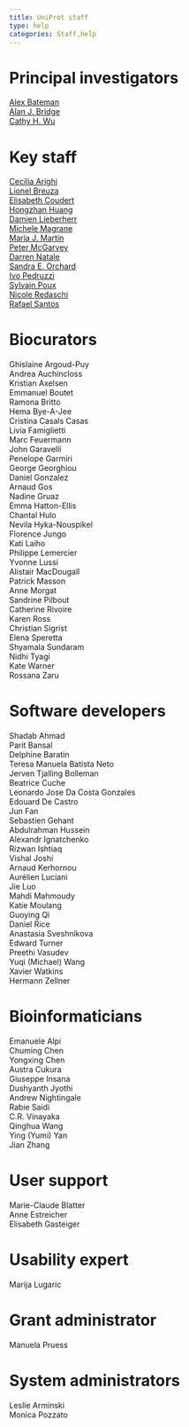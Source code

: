 ```yaml
---
title: UniProt staff
type: help
categories: Staff,help
---
```


# Principal investigators

[Alex Bateman](https://www.uniprot.org/help/bateman)  
[Alan J. Bridge](https://www.uniprot.org/help/bridge)  
[Cathy H. Wu](http://pir.georgetown.edu/pirwww/aboutpir/wubio.shtml)

# Key staff

[Cecilia Arighi](https://www.uniprot.org/help/key_staff#arighi)  
[Lionel Breuza](https://www.uniprot.org/help/key_staff#breuza)  
[Elisabeth Coudert](https://www.uniprot.org/help/key_staff#coudert)  
[Hongzhan Huang](https://www.uniprot.org/help/key_staff#huang)  
[Damien Lieberherr](https://www.uniprot.org/help/key_staff#lieberherr)  
[Michele Magrane](https://www.uniprot.org/help/key_staff#magrane)  
[Maria J. Martin](https://www.uniprot.org/help/key_staff#martin)  
[Peter McGarvey](https://www.uniprot.org/help/key_staff#mcgarvey)  
[Darren Natale](https://www.uniprot.org/help/key_staff#natale)  
[Sandra E. Orchard](https://www.uniprot.org/help/key_staff#orchard)  
[Ivo Pedruzzi](https://www.uniprot.org/help/key_staff#pedruzzi)  
[Sylvain Poux](https://www.uniprot.org/help/key_staff#poux)  
[Nicole Redaschi](https://www.uniprot.org/help/key_staff#redaschi)  
[Rafael Santos](https://www.uniprot.org/help/key_staff#santos)  

# Biocurators

Ghislaine Argoud-Puy  
Andrea Auchincloss  
Kristian Axelsen  
Emmanuel Boutet  
Ramona Britto  
Hema Bye-A-Jee  
Cristina Casals Casas  
Livia Famiglietti  
Marc Feuermann  
John Garavelli  
Penelope Garmiri  
George Georghiou  
Daniel Gonzalez  
Arnaud Gos  
Nadine Gruaz  
Emma Hatton-Ellis  
Chantal Hulo  
Nevila Hyka-Nouspikel  
Florence Jungo  
Kati Laiho  
Philippe Lemercier  
Yvonne Lussi  
Alistair MacDougall  
Patrick Masson  
Anne Morgat  
Sandrine Pilbout  
Catherine Rivoire  
Karen Ross  
Christian Sigrist  
Elena Speretta  
Shyamala Sundaram  
Nidhi Tyagi  
Kate Warner  
Rossana Zaru

# Software developers

Shadab Ahmad  
Parit Bansal  
Delphine Baratin  
Teresa Manuela Batista Neto  
Jerven Tjalling Bolleman  
Beatrice Cuche  
Leonardo Jose Da Costa Gonzales  
Edouard De Castro  
Jun Fan  
Sebastien Gehant  
Abdulrahman Hussein  
Alexandr Ignatchenko  
Rizwan Ishtiaq  
Vishal Joshi  
Arnaud Kerhornou  
Aurélien Luciani  
Jie Luo  
Mahdi Mahmoudy  
Katie Moulang  
Guoying Qi  
Daniel Rice  
Anastasia Sveshnikova  
Edward Turner  
Preethi Vasudev  
Yuqi (Michael) Wang  
Xavier Watkins  
Hermann Zellner

# Bioinformaticians

Emanuele Alpi  
Chuming Chen  
Yongxing Chen  
Austra Cukura  
Giuseppe Insana  
Dushyanth Jyothi  
Andrew Nightingale  
Rabie Saidi  
C.R. Vinayaka  
Qinghua Wang  
Ying (Yumi) Yan  
Jian Zhang

# User support

Marie-Claude Blatter  
Anne Estreicher  
Elisabeth Gasteiger

# Usability expert

Marija Lugaric

# Grant administrator

Manuela Pruess

# System administrators

Leslie Arminski  
Monica Pozzato
